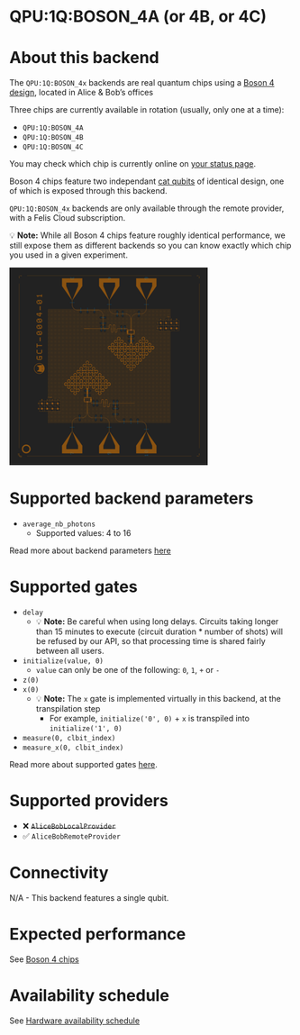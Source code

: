 # QPU:1Q:BOSON_4A (or 4B, or 4C)

# About this backend
The `QPU:1Q:BOSON_4x` backends are real quantum chips using a [Boson 4 design](../../reference/boson_4_chips.md), located in Alice & Bob’s offices

 Three chips are currently available in rotation (usually, only one at a time):
 
- `QPU:1Q:BOSON_4A`
- `QPU:1Q:BOSON_4B`
- `QPU:1Q:BOSON_4C`

You may check which chip is currently online on [your status page](https://api-gcp.alice-bob.com/console/status).

Boson 4 chips feature two independant [cat qubits](../../getting_started/why_cat_qubits.md) of identical design, one of which is exposed through this backend.

`QPU:1Q:BOSON_4x` backends are only available through the remote provider, with a Felis Cloud subscription.

💡 **Note:** While all Boson 4 chips feature roughly identical performance, we still expose them as different backends so you can know exactly which chip you used in a given experiment.

![A Boson 4 chip](../../media/backends/boson4.png)

# Supported backend parameters
- `average_nb_photons`
    - Supported values: 4 to 16

Read more about backend parameters [here](../set_parameters.md)

# Supported gates
- `delay`
    - 💡 **Note:** Be careful when using long delays. Circuits taking longer than 15 minutes to execute (circuit duration * number of shots) will be refused by our API, so that processing time is shared fairly between all users.
- `initialize(value, 0)`
    - `value` can only be one of the following: `0`, `1`, `+` or `-`
- `z(0)`
- `x(0)`
    - 💡 **Note:** The `x` gate is implemented virtually in this backend, at the transpilation step
        - For example, `initialize('0', 0)` + `x` is transpiled into `initialize('1', 0)`
- `measure(0, clbit_index)`
- `measure_x(0, clbit_index)`

Read more about supported gates [here](../../reference/supported_instructions.md).

# Supported providers
- ❌ ~~`AliceBobLocalProvider`~~
- ✅ `AliceBobRemoteProvider`

# Connectivity

N/A - This backend features a single qubit.

# Expected performance
See [Boson 4 chips](../../reference/boson_4_chips.md)

# Availability schedule
See [Hardware availability schedule](../../felis_cloud/hardware_availability_schedule.md)